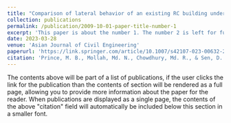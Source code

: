 ```yaml
---
title: "Comparison of lateral behavior of an existing RC building under nonlinear static and incremental dynamic loads."
collection: publications
permalink: /publication/2009-10-01-paper-title-number-1
excerpt: 'This paper is about the number 1. The number 2 is left for future work.'
date: 2023-03-28
venue: 'Asian Journal of Civil Engineering'
paperurl: 'https://link.springer.com/article/10.1007/s42107-023-00632-2'
citation: 'Prince, M. B., Mollah, Md. N., Chowdhury, Md. R., & Sen, D. (2023). Comparison of lateral behavior of an existing RC building under nonlinear static and incremental dynamic loads. Asian Journal of Civil Engineering, 24(7), 2155–2164. https://doi.org/10.1007/s42107-023-00632-2'
---
```


The contents above will be part of a list of publications, if the user clicks the link for the publication than the contents of section will be rendered as a full page, allowing you to provide more information about the paper for the reader. When publications are displayed as a single page, the contents of the above "citation" field will automatically be included below this section in a smaller font.
